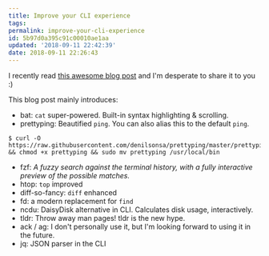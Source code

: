 ```yaml
---
title: Improve your CLI experience
tags:
permalink: improve-your-cli-experience
id: 5b97d0a395c91c00010ae1aa
updated: '2018-09-11 22:42:39'
date: 2018-09-11 22:26:43
---
```


I recently read [this awesome blog post](https://remysharp.com/2018/08/23/cli-improved) and I'm desperate to share it to you :)

This blog post mainly introduces:

* bat: `cat` super-powered. Built-in syntax highlighting & scrolling.
* prettyping: Beautified `ping`. You can also alias this to the default `ping`.

```
$ curl -O https://raw.githubusercontent.com/denilsonsa/prettyping/master/prettyping && chmod +x prettyping && sudo mv prettyping /usr/local/bin
```

* fzf: *A fuzzy search against the terminal history, with a fully interactive preview of the possible matches.*
* htop: `top` improved
* diff-so-fancy: `diff` enhanced
* fd: a modern replacement for `find`
* ncdu: DaisyDisk alternative in CLI. Calculates disk usage, interactively.
* tldr: Throw away man pages! tldr is the new hype.
* ack / ag: I don't personally use it, but I'm looking forward to using it in the future.
* jq: JSON parser in the CLI

